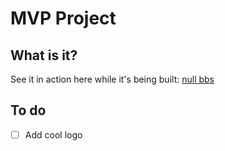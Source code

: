 # MVP Project

## What is it?

See it in action here while it's being built: [null bbs](https://nbbs.onrender.com/)

## To do

-   [ ] Add cool logo
